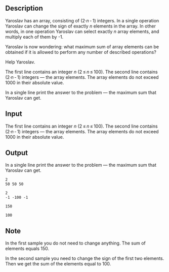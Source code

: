 ## Description

<div><p>Yaroslav has an array, consisting of <span class="tex-span">(2·<i>n</i> - 1)</span> integers. In a single operation Yaroslav can change the sign of exactly <span class="tex-span"><i>n</i></span> elements in the array. In other words, in one operation Yaroslav can select exactly <span class="tex-span"><i>n</i></span> array elements, and multiply each of them by -1.</p><p>Yaroslav is now wondering: what maximum sum of array elements can be obtained if it is allowed to perform any number of described operations?</p><p>Help Yaroslav.</p></div><div class="input-specification"><p>The first line contains an integer <span class="tex-span"><i>n</i></span> <span class="tex-span">(2 ≤ <i>n</i> ≤ 100)</span>. The second line contains <span class="tex-span">(2·<i>n</i> - 1)</span> integers — the array elements. The array elements do not exceed <span class="tex-span">1000</span> in their absolute value.</p></div><div class="output-specification"><p>In a single line print the answer to the problem — the maximum sum that Yaroslav can get.</p></div>

## Input

<p>The first line contains an integer <span class="tex-span"><i>n</i></span> <span class="tex-span">(2 ≤ <i>n</i> ≤ 100)</span>. The second line contains <span class="tex-span">(2·<i>n</i> - 1)</span> integers — the array elements. The array elements do not exceed <span class="tex-span">1000</span> in their absolute value.</p>

## Output

<p>In a single line print the answer to the problem — the maximum sum that Yaroslav can get.</p>





```input1
2
50 50 50

```




```input2
2
-1 -100 -1

```




```output1
150

```




```output2
100

```



## Note

<p>In the first sample you do not need to change anything. The sum of elements equals <span class="tex-span">150</span>.</p><p>In the second sample you need to change the sign of the first two elements. Then we get the sum of the elements equal to <span class="tex-span">100</span>.</p>
